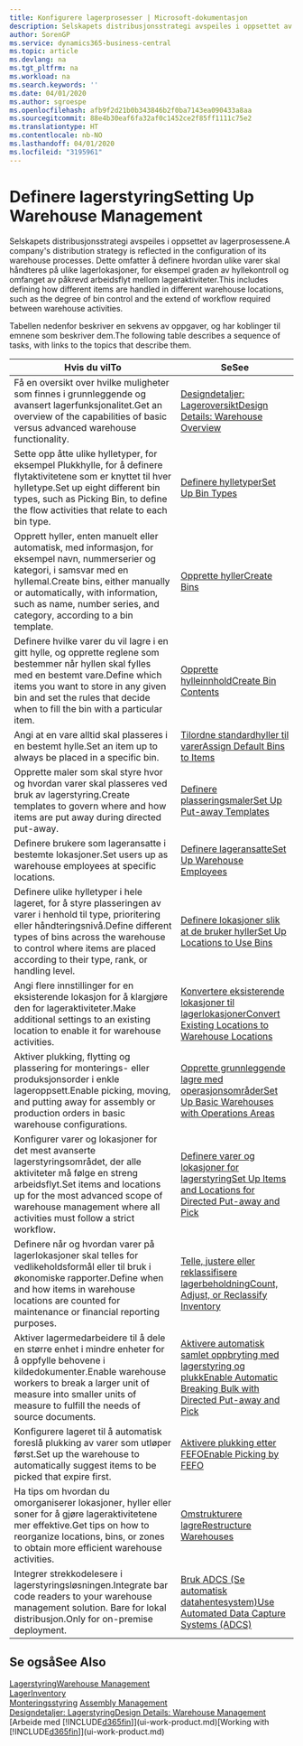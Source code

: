 ```yaml
---
title: Konfigurere lagerprosesser | Microsoft-dokumentasjon
description: Selskapets distribusjonsstrategi avspeiles i oppsettet av lagerprosessene. Dette omfatter å definere hvordan ulike varer skal håndteres på ulike lagerlokasjoner, for eksempel graden av hyllekontroll og omfanget av påkrevd arbeidsflyt mellom lageraktiviteter.
author: SorenGP
ms.service: dynamics365-business-central
ms.topic: article
ms.devlang: na
ms.tgt_pltfrm: na
ms.workload: na
ms.search.keywords: ''
ms.date: 04/01/2020
ms.author: sgroespe
ms.openlocfilehash: afb9f2d21b0b343846b2f0ba7143ea090433a8aa
ms.sourcegitcommit: 88e4b30eaf6fa32af0c1452ce2f85ff1111c75e2
ms.translationtype: HT
ms.contentlocale: nb-NO
ms.lasthandoff: 04/01/2020
ms.locfileid: "3195961"
---
```

# <a name="setting-up-warehouse-management"></a><span data-ttu-id="9ba74-104">Definere lagerstyring</span><span class="sxs-lookup"><span data-stu-id="9ba74-104">Setting Up Warehouse Management</span></span>
<span data-ttu-id="9ba74-105">Selskapets distribusjonsstrategi avspeiles i oppsettet av lagerprosessene.</span><span class="sxs-lookup"><span data-stu-id="9ba74-105">A company's distribution strategy is reflected in the configuration of its warehouse processes.</span></span> <span data-ttu-id="9ba74-106">Dette omfatter å definere hvordan ulike varer skal håndteres på ulike lagerlokasjoner, for eksempel graden av hyllekontroll og omfanget av påkrevd arbeidsflyt mellom lageraktiviteter.</span><span class="sxs-lookup"><span data-stu-id="9ba74-106">This includes defining how different items are handled in different warehouse locations, such as the degree of bin control and the extend of workflow required between warehouse activities.</span></span>  

 <span data-ttu-id="9ba74-107">Tabellen nedenfor beskriver en sekvens av oppgaver, og har koblinger til emnene som beskriver dem.</span><span class="sxs-lookup"><span data-stu-id="9ba74-107">The following table describes a sequence of tasks, with links to the topics that describe them.</span></span>   

|<span data-ttu-id="9ba74-108">**Hvis du vil**</span><span class="sxs-lookup"><span data-stu-id="9ba74-108">**To**</span></span>|<span data-ttu-id="9ba74-109">**Se**</span><span class="sxs-lookup"><span data-stu-id="9ba74-109">**See**</span></span>|  
|------------|-------------|  
|<span data-ttu-id="9ba74-110">Få en oversikt over hvilke muligheter som finnes i grunnleggende og avansert lagerfunksjonalitet.</span><span class="sxs-lookup"><span data-stu-id="9ba74-110">Get an overview of the capabilities of basic versus advanced warehouse functionality.</span></span>|[<span data-ttu-id="9ba74-111">Designdetaljer: Lageroversikt</span><span class="sxs-lookup"><span data-stu-id="9ba74-111">Design Details: Warehouse Overview</span></span>](design-details-warehouse-overview.md)|  
|<span data-ttu-id="9ba74-112">Sette opp åtte ulike hylletyper, for eksempel Plukkhylle, for å definere flytaktivitetene som er knyttet til hver hylletype.</span><span class="sxs-lookup"><span data-stu-id="9ba74-112">Set up eight different bin types, such as Picking Bin, to define the flow activities that relate to each bin type.</span></span>|[<span data-ttu-id="9ba74-113">Definere hylletyper</span><span class="sxs-lookup"><span data-stu-id="9ba74-113">Set Up Bin Types</span></span>](warehouse-how-to-set-up-bin-types.md)|  
|<span data-ttu-id="9ba74-114">Opprett hyller, enten manuelt eller automatisk, med informasjon, for eksempel navn, nummerserier og kategori, i samsvar med en hyllemal.</span><span class="sxs-lookup"><span data-stu-id="9ba74-114">Create bins, either manually or automatically, with information, such as name, number series, and category, according to a bin template.</span></span>|[<span data-ttu-id="9ba74-115">Opprette hyller</span><span class="sxs-lookup"><span data-stu-id="9ba74-115">Create Bins</span></span>](warehouse-how-to-create-individual-bins.md)|  
|<span data-ttu-id="9ba74-116">Definere hvilke varer du vil lagre i en gitt hylle, og opprette reglene som bestemmer når hyllen skal fylles med en bestemt vare.</span><span class="sxs-lookup"><span data-stu-id="9ba74-116">Define which items you want to store in any given bin and set the rules that decide when to fill the bin with a particular item.</span></span>|[<span data-ttu-id="9ba74-117">Opprette hylleinnhold</span><span class="sxs-lookup"><span data-stu-id="9ba74-117">Create Bin Contents</span></span>](warehouse-how-to-set-up-bin-contents.md)|  
|<span data-ttu-id="9ba74-118">Angi at en vare alltid skal plasseres i en bestemt hylle.</span><span class="sxs-lookup"><span data-stu-id="9ba74-118">Set an item up to always be placed in a specific bin.</span></span>|[<span data-ttu-id="9ba74-119">Tilordne standardhyller til varer</span><span class="sxs-lookup"><span data-stu-id="9ba74-119">Assign Default Bins to Items</span></span>](warehouse-how-to-assign-default-bins-to-items.md)|
|<span data-ttu-id="9ba74-120">Opprette maler som skal styre hvor og hvordan varer skal plasseres ved bruk av lagerstyring.</span><span class="sxs-lookup"><span data-stu-id="9ba74-120">Create templates to govern where and how items are put away during directed put-away.</span></span>|[<span data-ttu-id="9ba74-121">Definere plasseringsmaler</span><span class="sxs-lookup"><span data-stu-id="9ba74-121">Set Up Put-away Templates</span></span>](warehouse-how-to-set-up-put-away-templates.md)|
|<span data-ttu-id="9ba74-122">Definere brukere som lageransatte i bestemte lokasjoner.</span><span class="sxs-lookup"><span data-stu-id="9ba74-122">Set users up as warehouse employees at specific locations.</span></span>|[<span data-ttu-id="9ba74-123">Definere lageransatte</span><span class="sxs-lookup"><span data-stu-id="9ba74-123">Set Up Warehouse Employees</span></span>](warehouse-how-to-set-up-warehouse-employees.md)|
|<span data-ttu-id="9ba74-124">Definere ulike hylletyper i hele lageret, for å styre plasseringen av varer i henhold til type, prioritering eller håndteringsnivå.</span><span class="sxs-lookup"><span data-stu-id="9ba74-124">Define different types of bins across the warehouse to control where items are placed according to their type, rank, or handling level.</span></span>|[<span data-ttu-id="9ba74-125">Definere lokasjoner slik at de bruker hyller</span><span class="sxs-lookup"><span data-stu-id="9ba74-125">Set Up Locations to Use Bins</span></span>](warehouse-how-to-set-up-locations-to-use-bins.md)|
|<span data-ttu-id="9ba74-126">Angi flere innstillinger for en eksisterende lokasjon for å klargjøre den for lageraktiviteter.</span><span class="sxs-lookup"><span data-stu-id="9ba74-126">Make additional settings to an existing location to enable it for warehouse activities.</span></span>|[<span data-ttu-id="9ba74-127">Konvertere eksisterende lokasjoner til lagerlokasjoner</span><span class="sxs-lookup"><span data-stu-id="9ba74-127">Convert Existing Locations to Warehouse Locations</span></span>](warehouse-how-to-convert-existing-locations-to-warehouse-locations.md)|
|<span data-ttu-id="9ba74-128">Aktiver plukking, flytting og plassering for monterings- eller produksjonsorder i enkle lageroppsett.</span><span class="sxs-lookup"><span data-stu-id="9ba74-128">Enable picking, moving, and putting away for assembly or production orders in basic warehouse configurations.</span></span>|[<span data-ttu-id="9ba74-129">Opprette grunnleggende lagre med operasjonsområder</span><span class="sxs-lookup"><span data-stu-id="9ba74-129">Set Up Basic Warehouses with Operations Areas</span></span>](warehouse-how-to-set-up-basic-warehouses-with-operations-areas.md)|  
|<span data-ttu-id="9ba74-130">Konfigurer varer og lokasjoner for det mest avanserte lagerstyringsområdet, der alle aktiviteter må følge en streng arbeidsflyt.</span><span class="sxs-lookup"><span data-stu-id="9ba74-130">Set items and locations up for the most advanced scope of warehouse management where all activities must follow a strict workflow.</span></span>|[<span data-ttu-id="9ba74-131">Definere varer og lokasjoner for lagerstyring</span><span class="sxs-lookup"><span data-stu-id="9ba74-131">Set Up Items and Locations for Directed Put-away and Pick</span></span>](warehouse-how-to-set-up-items-for-directed-put-away-and-pick.md)|  
|<span data-ttu-id="9ba74-132">Definere når og hvordan varer på lagerlokasjoner skal telles for vedlikeholdsformål eller til bruk i økonomiske rapporter.</span><span class="sxs-lookup"><span data-stu-id="9ba74-132">Define when and how items in warehouse locations are counted for maintenance or financial reporting purposes.</span></span>|[<span data-ttu-id="9ba74-133">Telle, justere eller reklassifisere lagerbeholdning</span><span class="sxs-lookup"><span data-stu-id="9ba74-133">Count, Adjust, or Reclassify Inventory</span></span>](inventory-how-count-adjust-reclassify.md)|
|<span data-ttu-id="9ba74-134">Aktiver lagermedarbeidere til å dele en større enhet i mindre enheter for å oppfylle behovene i kildedokumenter.</span><span class="sxs-lookup"><span data-stu-id="9ba74-134">Enable warehouse workers to break a larger unit of measure into smaller units of measure to fulfill the needs of source documents.</span></span>|[<span data-ttu-id="9ba74-135">Aktivere automatisk samlet oppbryting med lagerstyring og plukk</span><span class="sxs-lookup"><span data-stu-id="9ba74-135">Enable Automatic Breaking Bulk with Directed Put-away and Pick</span></span>](warehouse-enable-automatic-breaking-bulk-with-directed-put-away-and-pick.md)|  
|<span data-ttu-id="9ba74-136">Konfigurere lageret til å automatisk foreslå plukking av varer som utløper først.</span><span class="sxs-lookup"><span data-stu-id="9ba74-136">Set up the warehouse to automatically suggest items to be picked that expire first.</span></span>|[<span data-ttu-id="9ba74-137">Aktivere plukking etter FEFO</span><span class="sxs-lookup"><span data-stu-id="9ba74-137">Enable Picking by FEFO</span></span>](warehouse-picking-by-fefo.md)|
|<span data-ttu-id="9ba74-138">Ha tips om hvordan du omorganiserer lokasjoner, hyller eller soner for å gjøre lageraktivitetene mer effektive.</span><span class="sxs-lookup"><span data-stu-id="9ba74-138">Get tips on how to reorganize locations, bins, or zones to obtain more efficient warehouse activities.</span></span>|[<span data-ttu-id="9ba74-139">Omstrukturere lagre</span><span class="sxs-lookup"><span data-stu-id="9ba74-139">Restructure Warehouses</span></span>](warehouse-how-to-restructure-warehouses.md)|
|<span data-ttu-id="9ba74-140">Integrer strekkodelesere i lagerstyringsløsningen.</span><span class="sxs-lookup"><span data-stu-id="9ba74-140">Integrate bar code readers to your warehouse management solution.</span></span> <span data-ttu-id="9ba74-141">Bare for lokal distribusjon.</span><span class="sxs-lookup"><span data-stu-id="9ba74-141">Only for on-premise deployment.</span></span>|[<span data-ttu-id="9ba74-142">Bruk ADCS (Se automatisk datahentesystem)</span><span class="sxs-lookup"><span data-stu-id="9ba74-142">Use Automated Data Capture Systems (ADCS)</span></span>](warehouse-use-automated-data-capture-systems-adcs.md)|

## <a name="see-also"></a><span data-ttu-id="9ba74-143">Se også</span><span class="sxs-lookup"><span data-stu-id="9ba74-143">See Also</span></span>  
[<span data-ttu-id="9ba74-144">Lagerstyring</span><span class="sxs-lookup"><span data-stu-id="9ba74-144">Warehouse Management</span></span>](warehouse-manage-warehouse.md)  
[<span data-ttu-id="9ba74-145">Lager</span><span class="sxs-lookup"><span data-stu-id="9ba74-145">Inventory</span></span>](inventory-manage-inventory.md)  
<span data-ttu-id="9ba74-146">[Monteringsstyring](assembly-assemble-items.md)  </span><span class="sxs-lookup"><span data-stu-id="9ba74-146">[Assembly Management](assembly-assemble-items.md)  </span></span>  
[<span data-ttu-id="9ba74-147">Designdetaljer: Lagerstyring</span><span class="sxs-lookup"><span data-stu-id="9ba74-147">Design Details: Warehouse Management</span></span>](design-details-warehouse-management.md)  
<span data-ttu-id="9ba74-148">[Arbeide med [!INCLUDE[d365fin](includes/d365fin_md.md)]](ui-work-product.md)</span><span class="sxs-lookup"><span data-stu-id="9ba74-148">[Working with [!INCLUDE[d365fin](includes/d365fin_md.md)]](ui-work-product.md)</span></span>
